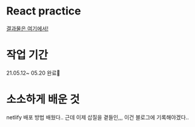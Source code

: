 # React practice

[결과물은 여기에서!](https://confident-austin-ec7487.netlify.app/)

# 작업 기간

21.05.12~ 05.20 완료🥵

# 소소하게 배운 것

netlify 배포 방법 배웠다..
근데 이제 삽질을 곁들인,,,
이건 블로그에 기록해야겠다..
